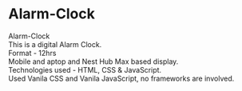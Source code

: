 # Alarm-Clock
Alarm-Clock
<br>
This is a digital Alarm Clock.
<br>
Format - 12hrs
<br>
Mobile and aptop and Nest Hub Max based display.
<br>
Technologies used - HTML, CSS & JavaScript.
<br>
Used Vanila CSS and Vanila JavaScript, no frameworks are involved.


